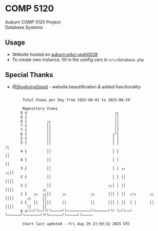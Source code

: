 # COMP 5120
Auburn COMP 5120 Project  
Database Systems

## Usage
- Website hosted on [auburn.edu/~wah0028](https://webhome.auburn.edu/~wah0028/)
- To create own instance, fill in the config vars in `src/database.php`

## Special Thanks
- [@SkydivingSquid](https://github.com/SkydivingSquid) - website beautification & added functionality

```

        Total Views per Day from 2025-06-01 to 2025-08-29

        Repository Views
       9 ┼                                        ╭╮
       8 ┤                                        ││
       8 ┤         ╭╮                             ││
       7 ┤         ││                             ││
       7 ┤         ││                             ││
       6 ┤         ││                            ╭╯│
       5 ┤         ││                            │ │
       5 ┤         ││                            │ │                         ╭╮
       4 ┤         ││                            │ │                         ││
       4 ┤         ││                            │ │                         ││
       3 ┤         ││                            │ │ ╭╮                    ╭╮││
       2 ┤         ││                            │ │ ││                    ││││
       2 ┤         ││                          ╭╮│ │ ││                    ││││             ╭╮
       1 ┤   ╭╮  ╭╮││     ╭╮           ╭╮      │││ │ ││  ╭─╮      ╭╮       ││││      ╭╮     ││
       1 ┤   ││  ││││     ││           ││      │││ │ ││  │ │      ││       ││││      ││     ││
       0 ┼───╯╰──╯╰╯╰─────╯╰───────────╯╰──────╯╰╯ ╰─╯╰──╯ ╰──────╯╰───────╯╰╯╰──────╯╰─────╯╰─────

        Chart last updated - Fri Aug 29 23:59:32 2025 UTC
        
```
